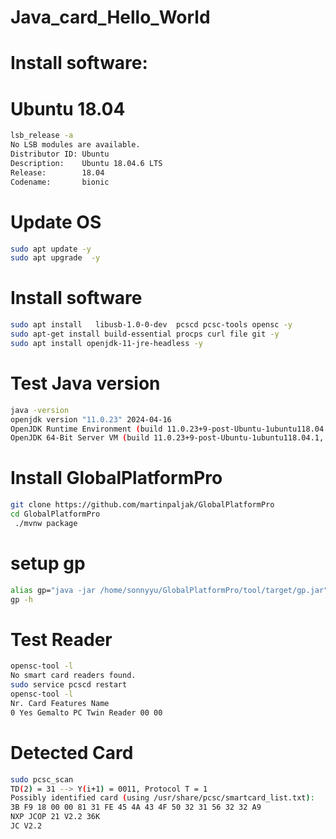 # Java_card_Hello_World

# Install software:
# Ubuntu 18.04
```bash
lsb_release -a
No LSB modules are available.
Distributor ID: Ubuntu
Description:    Ubuntu 18.04.6 LTS
Release:        18.04
Codename:       bionic
```
#  Update OS
```bash
sudo apt update -y
sudo apt upgrade  -y
```
#  Install software 
```bash
sudo apt install   libusb-1.0-0-dev  pcscd pcsc-tools opensc -y
sudo apt-get install build-essential procps curl file git -y
sudo apt install openjdk-11-jre-headless -y
```
# Test Java version
```bash
java -version
openjdk version "11.0.23" 2024-04-16
OpenJDK Runtime Environment (build 11.0.23+9-post-Ubuntu-1ubuntu118.04.1)
OpenJDK 64-Bit Server VM (build 11.0.23+9-post-Ubuntu-1ubuntu118.04.1, mixed mode, sharing)
```
# Install GlobalPlatformPro
```bash
git clone https://github.com/martinpaljak/GlobalPlatformPro
cd GlobalPlatformPro
 ./mvnw package
 ```
# setup gp
```bash
alias gp="java -jar /home/sonnyyu/GlobalPlatformPro/tool/target/gp.jar"
gp -h
 ```
# Test Reader
```bash
opensc-tool -l
No smart card readers found.
sudo service pcscd restart
opensc-tool -l
Nr. Card Features Name
0 Yes Gemalto PC Twin Reader 00 00
 ```
# Detected Card
```bash
sudo pcsc_scan
TD(2) = 31 --> Y(i+1) = 0011, Protocol T = 1
Possibly identified card (using /usr/share/pcsc/smartcard_list.txt):
3B F9 18 00 00 81 31 FE 45 4A 43 4F 50 32 31 56 32 32 A9
NXP JCOP 21 V2.2 36K
JC V2.2
 ```

